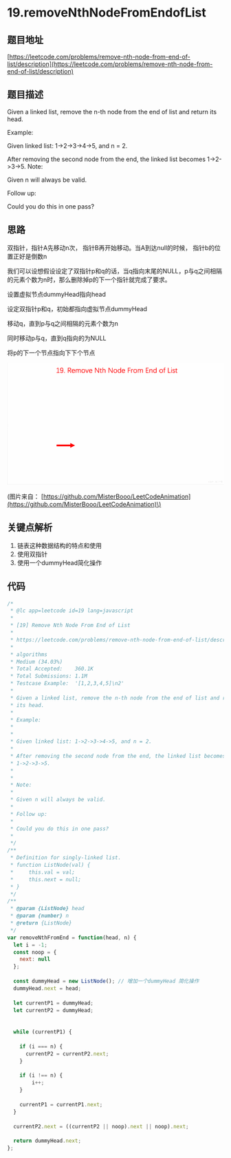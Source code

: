 # 19.removeNthNodeFromEndofList

## 题目地址

[https://leetcode.com/problems/remove-nth-node-from-end-of-list/description](https://leetcode.com/problems/remove-nth-node-from-end-of-list/description)

## 题目描述

Given a linked list, remove the n-th node from the end of list and return its head.

Example:

Given linked list: 1-&gt;2-&gt;3-&gt;4-&gt;5, and n = 2.

After removing the second node from the end, the linked list becomes 1-&gt;2-&gt;3-&gt;5. Note:

Given n will always be valid.

Follow up:

Could you do this in one pass?

## 思路

双指针，指针A先移动n次， 指针B再开始移动。当A到达null的时候， 指针b的位置正好是倒数n

我们可以设想假设设定了双指针p和q的话，当q指向末尾的NULL，p与q之间相隔的元素个数为n时，那么删除掉p的下一个指针就完成了要求。

设置虚拟节点dummyHead指向head

设定双指针p和q，初始都指向虚拟节点dummyHead

移动q，直到p与q之间相隔的元素个数为n

同时移动p与q，直到q指向的为NULL

将p的下一个节点指向下下个节点

![19.removeNthNodeFromEndOfList](../.gitbook/assets/19.removeNthNodeFromEndOfList.gif)

\(图片来自： [https://github.com/MisterBooo/LeetCodeAnimation](https://github.com/MisterBooo/LeetCodeAnimation)\)

## 关键点解析

1. 链表这种数据结构的特点和使用
2. 使用双指针
3. 使用一个dummyHead简化操作

## 代码

```javascript
/*
 * @lc app=leetcode id=19 lang=javascript
 *
 * [19] Remove Nth Node From End of List
 *
 * https://leetcode.com/problems/remove-nth-node-from-end-of-list/description/
 *
 * algorithms
 * Medium (34.03%)
 * Total Accepted:    360.1K
 * Total Submissions: 1.1M
 * Testcase Example:  '[1,2,3,4,5]\n2'
 *
 * Given a linked list, remove the n-th node from the end of list and return
 * its head.
 * 
 * Example:
 * 
 * 
 * Given linked list: 1->2->3->4->5, and n = 2.
 * 
 * After removing the second node from the end, the linked list becomes
 * 1->2->3->5.
 * 
 * 
 * Note:
 * 
 * Given n will always be valid.
 * 
 * Follow up:
 * 
 * Could you do this in one pass?
 * 
 */
/**
 * Definition for singly-linked list.
 * function ListNode(val) {
 *     this.val = val;
 *     this.next = null;
 * }
 */
/**
 * @param {ListNode} head
 * @param {number} n
 * @return {ListNode}
 */
var removeNthFromEnd = function(head, n) {
  let i = -1;
  const noop = {
    next: null
  };

  const dummyHead = new ListNode(); // 增加一个dummyHead 简化操作
  dummyHead.next = head;

  let currentP1 = dummyHead;
  let currentP2 = dummyHead;


  while (currentP1) {

    if (i === n) {
      currentP2 = currentP2.next;
    }

    if (i !== n) {
        i++;
    }

    currentP1 = currentP1.next;
  }

  currentP2.next = ((currentP2 || noop).next || noop).next;

  return dummyHead.next;
};
```

